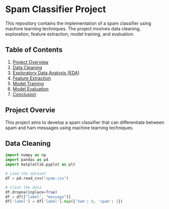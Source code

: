# Spam Classifier Project

This repository contains the implementation of a spam classifier using machine learning techniques. The project involves data cleaning, exploration, feature extraction, model training, and evaluation.

## Table of Contents
1. [Project Overview](#project-overview)
2. [Data Cleaning](#data-cleaning)
3. [Exploratory Data Analysis (EDA)](#exploratory-data-analysis-eda)
4. [Feature Extraction](#feature-extraction)
5. [Model Training](#model-training)
6. [Model Evaluation](#model-evaluation)
7. [Conclusion](#conclusion)

## Project Overvie

This project aims to develop a spam classifier that can differentiate between spam and ham messages using machine learning techniques.

## Data Cleaning

```python
import numpy as np
import pandas as pd
import matplotlib.pyplot as plt

# Load the dataset
df = pd.read_csv("spam.csv")

# Clean the data
df.dropna(inplace=True)
df = df[["label", "message"]]
df['label'] = df['label'].map({'ham': 0, 'spam': 1})
